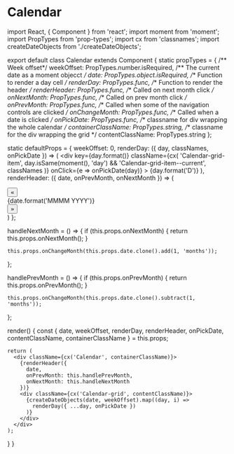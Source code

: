 # Calendar
import React, { Component } from 'react';
import moment from 'moment';
import PropTypes from 'prop-types';
import cx from 'classnames';
import createDateObjects from './createDateObjects';

export default class Calendar extends Component {
  static propTypes = {
    /** Week offset*/
    weekOffset: PropTypes.number.isRequired,
    /** The current date as a moment objecct */
    date: PropTypes.object.isRequired,
    /** Function to render a day cell */
    renderDay: PropTypes.func,
    /** Function to render the header */
    renderHeader: PropTypes.func,
    /** Called on next month click */
    onNextMonth: PropTypes.func,
    /** Called on prev month click */
    onPrevMonth: PropTypes.func,
    /** Called when some of the navigation controls are clicked */
    onChangeMonth: PropTypes.func,
    /** Called when a date is clicked */
    onPickDate: PropTypes.func,
    /** classname for div wrapping the whole calendar */
    containerClassName: PropTypes.string,
    /** classname for the div wrapping the grid */
    contentClassName: PropTypes.string
  };

  static defaultProps = {
    weekOffset: 0,
    renderDay: ({ day, classNames, onPickDate }) => (
      <div
        key={day.format()}
        className={cx(
          'Calendar-grid-item',
          day.isSame(moment(), 'day') && 'Calendar-grid-item--current',
          classNames
        )}
        onClick={e => onPickDate(day)}
      >
        {day.format('D')}
      </div>
    ),
    renderHeader: ({ date, onPrevMonth, onNextMonth }) => (
      <div className="Calendar-header">
        <button onClick={onPrevMonth}>«</button>
        <div className="Calendar-header-currentDate">
          {date.format('MMMM YYYY')}
        </div>
        <button onClick={onNextMonth}>»</button>
      </div>
    )
  };

  handleNextMonth = () => {
    if (this.props.onNextMonth) {
      return this.props.onNextMonth();
    }

    this.props.onChangeMonth(this.props.date.clone().add(1, 'months'));
  };

  handlePrevMonth = () => {
    if (this.props.onPrevMonth) {
      return this.props.onPrevMonth();
    }

    this.props.onChangeMonth(this.props.date.clone().subtract(1, 'months'));
  };

  render() {
    const {
      date,
      weekOffset,
      renderDay,
      renderHeader,
      onPickDate,
      contentClassName,
      containerClassName
    } = this.props;

    return (
      <div className={cx('Calendar', containerClassName)}>
        {renderHeader({
          date,
          onPrevMonth: this.handlePrevMonth,
          onNextMonth: this.handleNextMonth
        })}
        <div className={cx('Calendar-grid', contentClassName)}>
          {createDateObjects(date, weekOffset).map((day, i) =>
            renderDay({ ...day, onPickDate })
          )}
        </div>
      </div>
    );
  }
}
